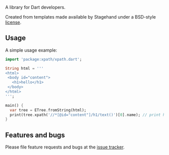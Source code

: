 A library for Dart developers.

Created from templates made available by Stagehand under a BSD-style
[license](https://github.com/dart-lang/stagehand/blob/master/LICENSE).

## Usage

A simple usage example:

```dart
import 'package:xpath/xpath.dart';

String html = '''
<html>
 <body id="content">
   <h1>hello</h1>
 </body>
</html>
''';

main() {
  var tree = ETree.fromString(html);
  print(tree.xpath('//*[@id="content"]/h1/text()')[0].name); // print hello
}
```

## Features and bugs

Please file feature requests and bugs at the [issue tracker][tracker].

[tracker]: https://github.com/riczhao/xpath/issues
